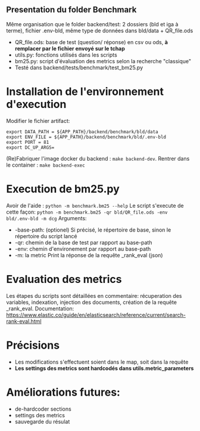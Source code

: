 ## Presentation du folder Benchmark
Même organisation que le folder backend/test: 2 dossiers (bld et iga à terme), fichier .env-bld, même type de données dans bld/data + QR_file.ods
- QR_file.ods: base de test (question/ réponse) en csv ou ods, **à remplacer par le fichier envoyé sur le tchap**
- utils.py: fonctions utilisés dans les scripts
- bm25.py: script d'évaluation des metrics selon la recherche "classique"
- Testé dans backend/tests/benchmark/test_bm25.py

# Installation de l'environnement d'execution
Modifier le fichier artifact:
```export INDEX_NAME = nom de l'index à créer, ex: bld-benchmarck
export DATA_PATH = ${APP_PATH}/backend/benchmark/bld/data
export ENV_FILE = ${APP_PATH}/backend/benchmark/bld/.env-bld
export PORT = 81
export DC_UP_ARGS=
```

(Re)Fabriquer l'image docker du backend : `make backend-dev`.
Rentrer dans le container : `make backend-exec`

# Execution de bm25.py
Avoir de l'aide : `python -m benchmark.bm25 --help`
Le script s'execute de cette façon: `python -m benchmark.bm25 -qr bld/QR_file.ods -env bld/.env-bld -m dcg`
Arguments:
- -base-path: (optionel) Si précisé, le répertoire de base, sinon le répertoire du script lancé
- -qr: chemin de la base de test par rapport au base-path
- -env: chemin d'environement par rapport au base-path
- -m: la metric
Print la réponse de la requête _rank_eval (json)

# Evaluation des metrics
Les étapes du scripts sont détaillées en commentaire: récuperation des variables, indexation, injection des documents, création de la requête _rank_eval.
Documentation: https://www.elastic.co/guide/en/elasticsearch/reference/current/search-rank-eval.html

# Précisions
- Les modifications s'effectuent soient dans le map, soit dans la requête
- **Les settings des metrics sont hardcodés dans utils.metric_parameters**

# Améliorations futures:
- de-hardcoder sections
- settings des metrics
- sauvegarde du résulat
